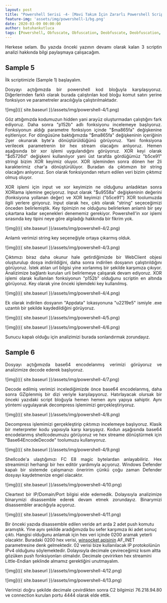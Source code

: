 ```yaml
---
layout: post
title: "Powershell Serisi -4- [Mavi Takım İçin Zararlı Powershell Script Analizi Part 2]"
feature-img: 'assets/img/powershell-1/bg.png'
date: 2020-03-09 00:00:00
author: batuhankutluca
tags: [Powershell, Obfuscate, Obfuscation, Deobfuscate, Deobfuscation, Enhanced Logging, Logging, Module Logging, Script Block Logging, Transcription]
---
```


<p align="justify">Herkese selam. Bu yazıda önceki yazının devamı olarak kalan 3 scriptin analizi hakkında bilgi paylaşmaya çalışacağım.</p> 

## Sample 5

İlk scriptimizle (Sample 1) başlayalım.

<p align="justify">Dosyayı açtığımızda bir powershell kod bloğuyla karşılaşıyoruz. Diğerlerinden farklı olarak burada çalıştırılan kod bloğu komut satırı yerine fonksiyon ve parametreler aracılığıyla çalıştırılmaktadır.</p>

![img]({{ site.baseurl }}/assets/img/powershell-4/1.png)

<p align="justify">Göz attığımızda kodumuzun hidden yani arayüz oluşturmadan çalıştığını fark ediyoruz. Daha sonra "p152b" adlı fonksiyonu incelemeye başlıyoruz. Fonksiyonun aldığı parametre fonksiyon içinde "$ma865fa" değişkenine eşitleniyor. For döngüsüne baktığımızda "$ma865fa" değişkeninin içeriğinin 2şer okunarak byte'a dönüştürüldüğünü görüyoruz. Yani fonksiyona verilecek parametrenin bir hex stream olacağını anlıyoruz. Hemen aşağısında bir xor işlemi uygulandığını görüyoruz. XOR keyi olarak "$d5726d" değişkeni kullanılıyor yani üst tarafda gördüğümüz "b5ce91" stringi bizim XOR keyimiz oluyor. XOR işleminden sonra dönen her 2li karakterimiz char'a dönüştürülüyor. Buradan da çıktımızın bir string olacağını anlıyoruz. Son olarak fonksiyondan return edilen veri bizim çıktımız olmuş oluyor.</p>

<p align="justify">XOR işlemi için input ve xor keyimizin ne olduğunu anladıktan sonra XORlama işlemine geçiyoruz. Input olarak "$u9558a" değişkeninin değerini (fonksiyona yollanan değer) ve XOR keyimizi ("b5ce91") XOR toolumuzda ilgili yerlere giriyoruz. Input olarak hex, çıktı olarak "string" seçeceğimizi önceden belirlemiştik. Key tipimizin ne olduğunu belirlerken anlamlı bir şey çıkartana kadar seçenekleri denememiz gerekiyor. Powershell'in xor işlemi sırasında key tipini neye göre algıladığı hakkında bir fikrim yok.</p>

![img]({{ site.baseurl }}/assets/img/powershell-4/2.png)

<p align="justify">Anlamlı verimizi string key seçeneğiyle ortaya çıkarmış olduk.</p>

![img]({{ site.baseurl }}/assets/img/powershell-4/3.png)

<p align="justify">Çıktımızı biraz daha okunur hale getirdiğimizde bir WebClient objesi oluşturulup dosya indirildiğini, daha sonra indirilen dosyanın çalıştırıldığını görüyoruz. İstek atılan url bilgisi yine xorlanmış bir şekilde karşımıza çıkıyor. Analizimize bağlantı kurulan urli belirlemeye çalışarak devam ediyoruz. XOR işlemi olarak kullanılan fonksiyonun "p152b" olduğunu scriptin en altında görüyoruz. Key olarak yine önceki işlemdeki key kullanılmış.</p>

![img]({{ site.baseurl }}/assets/img/powershell-4/4.png)

<p align="justify">Ek olarak indirilen dosyanın "Appdata" lokasyonuna "u2219e5" ismiyle .exe uzantılı bir şekilde kaydedildiğini görüyoruz.</p>

![img]({{ site.baseurl }}/assets/img/powershell-4/5.png)

![img]({{ site.baseurl }}/assets/img/powershell-4/6.png)

<p align="justify">Sunucu kapalı olduğu için analizimizi burada sonlandırmak zorundayız.</p>

## Sample 6

<p align="justify">Dosyayı açtığımızda base64 encodelanmış verimizi görüyoruz ve analizimize decode ederek başlıyoruz.</p>

![img]({{ site.baseurl }}/assets/img/powershell-4/7.png)

<p align="justify">Decode edilmiş verimizi incelediğimizde önce base64 encodelanmış, daha sonra GZiplenmiş bir dizi veriyle karşılaşıyoruz. Hatırlayacak olursak bir önceki yazıdaki script bloğuyla hemen hemen aynı yapıya sahiptir. Aynı yöntemi uygulayarak decompress işlemimizi gerçekleştiriyoruz.</p>

![img]({{ site.baseurl }}/assets/img/powershell-4/8.png)

<p align="justify">Decompress işlemimizi gerçekleştirip çıktımızı incelemeye başlıyoruz. Klasik bir meterpreter kodu yapısıyla karşı karşıyayız. Kodun aşağısında base64 encodelanmış shellcodeumuzu görüyoruz ve hex streame dönüştürmek için "Base64EncodeDecode" toolumuzu kullanıyoruz.</p>

![img]({{ site.baseurl }}/assets/img/powershell-4/9.png)

<p align="justify">Shellcode'a ulaştığımızı FC E8 magic bytelardan anlayabiliriz. Hex streamimizi herhangi bir hex editör yardımıyla açıyoruz. Windows Defender kapalı bir sistemde çalışmanızı öneririm çünkü çoğu zaman Defender dosyayı kaydetmenize engel olacaktır.</p>

![img]({{ site.baseurl }}/assets/img/powershell-4/10.png)

<p align="justify">Cleartext bir IP/Domain/Port bilgisi elde edemedik. Dolayısıyla analizimize binarymizi disassemble ederek devam etmek zorundayız. Binarymizi disassembler aracılığıyla açıyoruz.</p>

![img]({{ site.baseurl }}/assets/img/powershell-4/11.png)

Bir önceki yazıda disassemble edilen veride art arda 2 adet push komutu aramıştık. Yine aynı şekilde aradığımızda bu sefer karşımıza iki adet sonuç çıktı. Hangisi olduğunu anlamak için hex veri içinde 0200 aramak yeterli olacaktır. Buradaki 0200 hex verisi, [winsocket apisinin][msdn] AF_INET parametresine denk gelmektedir. 02 verisi bize kullanılacak IP protokolünün IPv4 olduğunu söylemektedir. Dolayısıyla decimale çevireceğimiz kısım altta gözüken push fonksiyonları olmalıdır. Decimale çevirirken hex streamini Little-Endian şeklinde almamız gerektiğini unutmayalım. 

![img]({{ site.baseurl }}/assets/img/powershell-4/12.png)

![img]({{ site.baseurl }}/assets/img/powershell-4/13.png)

<p align="justify">Verimizi doğru şekilde decimale çevirdikten sonra C2 bilgimizi 76.218.94.80 ve connection kurulan portu 4444 olarak elde ettik.</p>

[msdn]: https://docs.microsoft.com/en-us/windows/win32/api/winsock2/nf-winsock2-socket